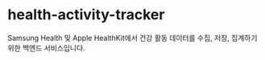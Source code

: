# health-activity-tracker
Samsung Health 및 Apple HealthKit에서 건강 활동 데이터를 수집, 저장, 집계하기 위한 백엔드 서비스입니다.
